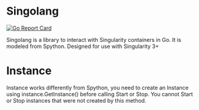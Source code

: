 # Singolang

[![Go Report Card](https://goreportcard.com/badge/github.com/stewartad/singolang)](https://goreportcard.com/report/github.com/stewartad/singolang)

Singolang is a library to interact with Singularity containers in Go. It is modeled from Spython. Designed for use with Singularity 3+

# Instance
Instance works differently from Spython, you need to create an Instance using instance.GetInstance() before calling Start or Stop. You cannot Start or Stop instances that were not created by this method.